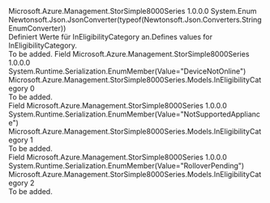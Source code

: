 <Type Name="InEligibilityCategory" FullName="Microsoft.Azure.Management.StorSimple8000Series.Models.InEligibilityCategory">
  <TypeSignature Language="C#" Value="public enum InEligibilityCategory" />
  <TypeSignature Language="ILAsm" Value=".class public auto ansi sealed InEligibilityCategory extends System.Enum" />
  <TypeSignature Language="DocId" Value="T:Microsoft.Azure.Management.StorSimple8000Series.Models.InEligibilityCategory" />
  <TypeSignature Language="VB.NET" Value="Public Enum InEligibilityCategory" />
  <TypeSignature Language="F#" Value="type InEligibilityCategory = " />
  <AssemblyInfo>
    <AssemblyName>Microsoft.Azure.Management.StorSimple8000Series</AssemblyName>
    <AssemblyVersion>1.0.0.0</AssemblyVersion>
  </AssemblyInfo>
  <Base>
    <BaseTypeName>System.Enum</BaseTypeName>
  </Base>
  <Attributes>
    <Attribute>
      <AttributeName>Newtonsoft.Json.JsonConverter(typeof(Newtonsoft.Json.Converters.StringEnumConverter))</AttributeName>
    </Attribute>
  </Attributes>
  <Docs>
    <summary>
            <span data-ttu-id="62055-101">Definiert Werte für InEligibilityCategory an.</span><span class="sxs-lookup"><span data-stu-id="62055-101">Defines values for InEligibilityCategory.</span></span>
            </summary>
    <remarks>To be added.</remarks>
  </Docs>
  <Members>
    <Member MemberName="DeviceNotOnline">
      <MemberSignature Language="C#" Value="DeviceNotOnline" />
      <MemberSignature Language="ILAsm" Value=".field public static literal valuetype Microsoft.Azure.Management.StorSimple8000Series.Models.InEligibilityCategory DeviceNotOnline = int32(0)" />
      <MemberSignature Language="DocId" Value="F:Microsoft.Azure.Management.StorSimple8000Series.Models.InEligibilityCategory.DeviceNotOnline" />
      <MemberSignature Language="VB.NET" Value="DeviceNotOnline" />
      <MemberSignature Language="F#" Value="DeviceNotOnline = 0" Usage="Microsoft.Azure.Management.StorSimple8000Series.Models.InEligibilityCategory.DeviceNotOnline" />
      <MemberType>Field</MemberType>
      <AssemblyInfo>
        <AssemblyName>Microsoft.Azure.Management.StorSimple8000Series</AssemblyName>
        <AssemblyVersion>1.0.0.0</AssemblyVersion>
      </AssemblyInfo>
      <Attributes>
        <Attribute>
          <AttributeName>System.Runtime.Serialization.EnumMember(Value="DeviceNotOnline")</AttributeName>
        </Attribute>
      </Attributes>
      <ReturnValue>
        <ReturnType>Microsoft.Azure.Management.StorSimple8000Series.Models.InEligibilityCategory</ReturnType>
      </ReturnValue>
      <MemberValue>0</MemberValue>
      <Docs>
        <summary>To be added.</summary>
      </Docs>
    </Member>
    <Member MemberName="NotSupportedAppliance">
      <MemberSignature Language="C#" Value="NotSupportedAppliance" />
      <MemberSignature Language="ILAsm" Value=".field public static literal valuetype Microsoft.Azure.Management.StorSimple8000Series.Models.InEligibilityCategory NotSupportedAppliance = int32(1)" />
      <MemberSignature Language="DocId" Value="F:Microsoft.Azure.Management.StorSimple8000Series.Models.InEligibilityCategory.NotSupportedAppliance" />
      <MemberSignature Language="VB.NET" Value="NotSupportedAppliance" />
      <MemberSignature Language="F#" Value="NotSupportedAppliance = 1" Usage="Microsoft.Azure.Management.StorSimple8000Series.Models.InEligibilityCategory.NotSupportedAppliance" />
      <MemberType>Field</MemberType>
      <AssemblyInfo>
        <AssemblyName>Microsoft.Azure.Management.StorSimple8000Series</AssemblyName>
        <AssemblyVersion>1.0.0.0</AssemblyVersion>
      </AssemblyInfo>
      <Attributes>
        <Attribute>
          <AttributeName>System.Runtime.Serialization.EnumMember(Value="NotSupportedAppliance")</AttributeName>
        </Attribute>
      </Attributes>
      <ReturnValue>
        <ReturnType>Microsoft.Azure.Management.StorSimple8000Series.Models.InEligibilityCategory</ReturnType>
      </ReturnValue>
      <MemberValue>1</MemberValue>
      <Docs>
        <summary>To be added.</summary>
      </Docs>
    </Member>
    <Member MemberName="RolloverPending">
      <MemberSignature Language="C#" Value="RolloverPending" />
      <MemberSignature Language="ILAsm" Value=".field public static literal valuetype Microsoft.Azure.Management.StorSimple8000Series.Models.InEligibilityCategory RolloverPending = int32(2)" />
      <MemberSignature Language="DocId" Value="F:Microsoft.Azure.Management.StorSimple8000Series.Models.InEligibilityCategory.RolloverPending" />
      <MemberSignature Language="VB.NET" Value="RolloverPending" />
      <MemberSignature Language="F#" Value="RolloverPending = 2" Usage="Microsoft.Azure.Management.StorSimple8000Series.Models.InEligibilityCategory.RolloverPending" />
      <MemberType>Field</MemberType>
      <AssemblyInfo>
        <AssemblyName>Microsoft.Azure.Management.StorSimple8000Series</AssemblyName>
        <AssemblyVersion>1.0.0.0</AssemblyVersion>
      </AssemblyInfo>
      <Attributes>
        <Attribute>
          <AttributeName>System.Runtime.Serialization.EnumMember(Value="RolloverPending")</AttributeName>
        </Attribute>
      </Attributes>
      <ReturnValue>
        <ReturnType>Microsoft.Azure.Management.StorSimple8000Series.Models.InEligibilityCategory</ReturnType>
      </ReturnValue>
      <MemberValue>2</MemberValue>
      <Docs>
        <summary>To be added.</summary>
      </Docs>
    </Member>
  </Members>
</Type>